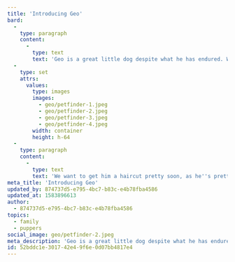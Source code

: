 ```yaml
---
title: 'Introducing Geo'
bard:
  -
    type: paragraph
    content:
      -
        type: text
        text: 'Geo is a great little dog despite what he has endured. We are not sure what he has been through, but he was found as a stray filthy and matted. We also guess that he''s a Poodle and Maltese mix and is 2-3 years old. What we do know about him is that he is quiet, shy, and sweet. He and Velvet seem to get along well enough, but we hope they will become best of friends when Geo warms up to his new family.'
  -
    type: set
    attrs:
      values:
        type: images
        images:
          - geo/petfinder-1.jpeg
          - geo/petfinder-2.jpeg
          - geo/petfinder-3.jpeg
          - geo/petfinder-4.jpeg
        width: container
        height: h-64
  -
    type: paragraph
    content:
      -
        type: text
        text: 'We want to get him a haircut pretty soon, as he''s pretty scruffy at the moment.'
meta_title: 'Introducing Geo'
updated_by: 874737d5-e795-4bc7-b83c-e4b78fba4586
updated_at: 1583896613
author:
  - 874737d5-e795-4bc7-b83c-e4b78fba4586
topics:
  - family
  - puppers
social_image: geo/petfinder-2.jpeg
meta_description: 'Geo is a great little dog despite what he has endured. We are not sure what he has been through, but he was found as a stray filthy and matted.'
id: 52bddc1e-3017-42e4-9f6e-0d07bb4817e4
---
```

